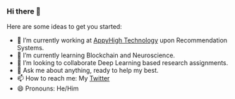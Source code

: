 ### Hi there 👋

<!--
**0sparsh2/0sparsh2** is a ✨ _special_ ✨ repository because its `README.md` (this file) appears on your GitHub profile. -->

Here are some ideas to get you started:

- 🔭 I’m currently working at [AppyHigh Technology](https://www.appyhigh.com) upon Recommendation Systems. 
- 🌱 I’m currently learning Blockchain and Neuroscience.
- 👯 I’m looking to collaborate Deep Learning based research assignments.
- 💬 Ask me about anything, ready to help my best.
- 📫 How to reach me: My [Twitter](https://www.twitter.com/techsparshyyy)
- 😄 Pronouns: He/Him

